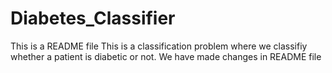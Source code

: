 # Diabetes_Classifier
This is a README file
This is a classification problem where we classifiy whether a patient is diabetic or not.
We have made changes in README file

